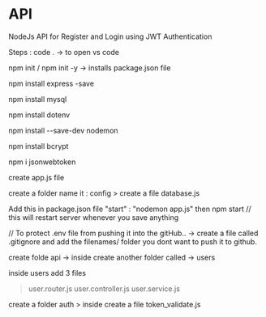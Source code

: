 # API
NodeJs API for Register and Login using JWT Authentication

Steps :
code . -> to open vs code

npm init / npm init -y   -> installs package.json file

npm install express -save

npm install mysql

npm install dotenv

npm install --save-dev nodemon

npm install bcrypt

npm i jsonwebtoken

create app.js file

create a folder name it : config > create a file database.js

Add this in package.json file "start" : "nodemon app.js" then npm start // this will restart server whenever you save anything

// To protect .env file from pushing it into the gitHub..
-> create a file called .gitignore and add the filenames/ folder you dont want to push it to github.

create folde api -> inside create another folder called -> users 

inside users add 3 files
> user.router.js
> user.controller.js
> user.service.js

create a folder auth > inside create a file token_validate.js
